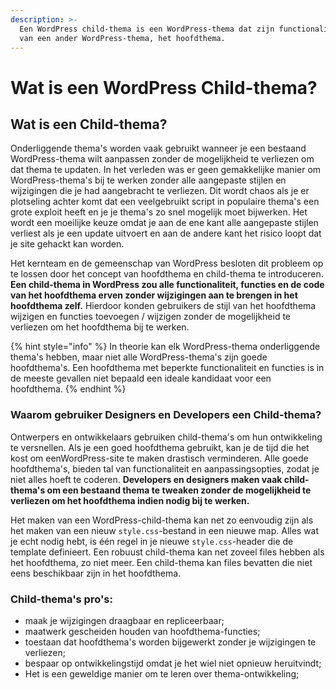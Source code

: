 ```yaml
---
description: >-
  Een WordPress child-thema is een WordPress-thema dat zijn functionaliteit erft
  van een ander WordPress-thema, het hoofdthema.
---
```


# Wat is een WordPress Child-thema?

## Wat is een Child-thema?

Onderliggende thema's worden vaak gebruikt wanneer je een bestaand WordPress-thema wilt aanpassen zonder de mogelijkheid te verliezen om dat thema te updaten. In het verleden was er geen gemakkelijke manier om WordPress-thema's bij te werken zonder alle aangepaste stijlen en wijzigingen die je had aangebracht te verliezen. Dit wordt chaos als je er plotseling achter komt dat een veelgebruikt script in populaire thema's een grote exploit heeft en je je thema's zo snel mogelijk moet bijwerken. Het wordt een moeilijke keuze omdat je aan de ene kant alle aangepaste stijlen verliest als je een update uitvoert en aan de andere kant het risico loopt dat je site gehackt kan worden.

Het kernteam en de gemeenschap van WordPress besloten dit probleem op te lossen door het concept van hoofdthema en child-thema te introduceren. **Een child-thema in WordPress zou alle functionaliteit, functies en de code van het hoofdthema erven zonder wijzigingen aan te brengen in het hoofdthema zelf.** Hierdoor konden gebruikers de stijl van het hoofdthema wijzigen en functies toevoegen / wijzigen zonder de mogelijkheid te verliezen om het hoofdthema bij te werken.

{% hint style="info" %}
In theorie kan elk WordPress-thema onderliggende thema's hebben, maar niet alle WordPress-thema's zijn goede hoofdthema's. Een hoofdthema met beperkte functionaliteit en functies is in de meeste gevallen niet bepaald een ideale kandidaat voor een hoofdthema.
{% endhint %}

### Waarom gebruiker Designers en Developers een Child-thema?

Ontwerpers en ontwikkelaars gebruiken child-thema's om hun ontwikkeling te versnellen. Als je een goed hoofdthema gebruikt, kan je de tijd die het kost om een​​WordPress-site te maken drastisch verminderen. Alle goede hoofdthema's, bieden tal van functionaliteit en aanpassingsopties, zodat je niet alles hoeft te coderen. **Developers en designers maken vaak child-thema's om een ​​bestaand thema te tweaken zonder de mogelijkheid te verliezen om het hoofdthema indien nodig bij te werken.**

Het maken van een WordPress-child-thema kan net zo eenvoudig zijn als het maken van een nieuw `style.css`-bestand in een nieuwe map. Alles wat je echt nodig hebt, is één regel in je nieuwe `style.css`-header die de template definieert. Een robuust child-thema kan net zoveel files hebben als het hoofdthema, zo niet meer. Een child-thema kan files bevatten die niet eens beschikbaar zijn in het hoofdthema.

### **Child-thema's pro's:**

* maak je wijzigingen draagbaar en repliceerbaar;
* maatwerk gescheiden houden van hoofdthema-functies;
* toestaan ​​dat hoofdthema's worden bijgewerkt zonder je wijzigingen te verliezen;
* bespaar op ontwikkelingstijd omdat je het wiel niet opnieuw heruitvindt;
* Het is een geweldige manier om te leren over thema-ontwikkeling; 

